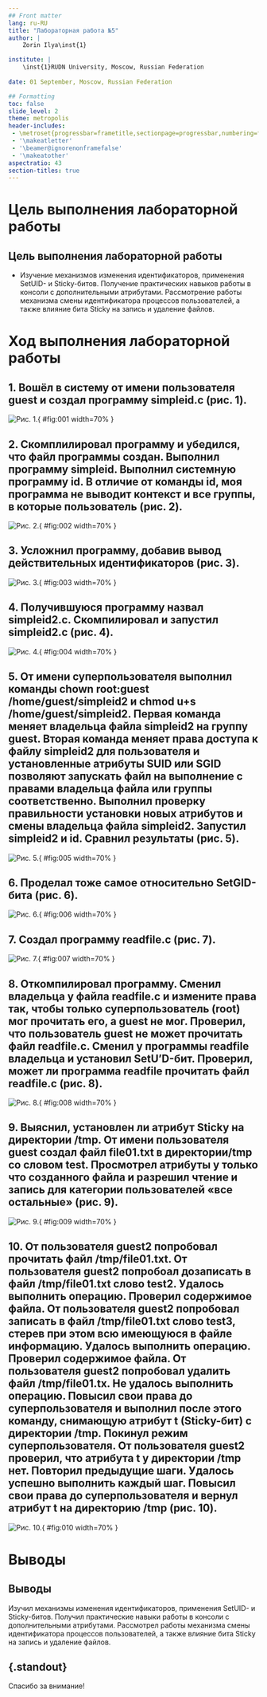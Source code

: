```yaml
---
## Front matter
lang: ru-RU
title: "Лабораторная работа №5"
author: |
	Zorin Ilya\inst{1}

institute: |
	\inst{1}RUDN University, Moscow, Russian Federation
	
date: 01 September, Moscow, Russian Federation

## Formatting
toc: false
slide_level: 2
theme: metropolis
header-includes: 
 - \metroset{progressbar=frametitle,sectionpage=progressbar,numbering=fraction}
 - '\makeatletter'
 - '\beamer@ignorenonframefalse'
 - '\makeatother'
aspectratio: 43
section-titles: true
---
```


# Цель выполнения лабораторной работы

## Цель выполнения лабораторной работы

- Изучение механизмов изменения идентификаторов, применения SetUID- и Sticky-битов. Получение практических навыков работы в консоли с дополнительными атрибутами. Рассмотрение работы механизма смены идентификатора процессов пользователей, а также влияние бита Sticky на запись и удаление файлов.

# Ход выполнения лабораторной работы

## 1. Вошёл в систему от имени пользователя guest и создал программу simpleid.c (рис. 1).
![Рис. 1.](images/1.png){ #fig:001 width=70% }

## 2. Скомплилировал программу и убедился, что файл программы создан. Выполнил программу simpleid. Выполнил системную программу id. В отличие от команды id, моя программа не выводит контекст и все группы, в которые пользователь (рис. 2).
![Рис. 2.](images/2.png){ #fig:002 width=70% }

## 3. Усложнил программу, добавив вывод действительных идентификаторов (рис. 3).
![Рис. 3.](images/3.png){ #fig:003 width=70% }

## 4. Получившуюся программу назвал simpleid2.c. Скомпилировал и запустил simpleid2.c (рис. 4).
![Рис. 4.](images/4.png){ #fig:004 width=70% }

## 5. От имени суперпользователя выполнил команды chown root:guest /home/guest/simpleid2 и chmod u+s /home/guest/simpleid2. Первая команда меняет владельца файла simpleid2 на группу guest. Вторая команда меняет права доступа к файлу simpleid2 для пользователя и установленные атрибуты SUID или SGID позволяют запускать файл на выполнение с правами владельца файла или группы соответственно. Выполнил проверку правильности установки новых атрибутов и смены владельца файла simpleid2. Запустил simpleid2 и id. Сравнил результаты (рис. 5).
![Рис. 5.](images/5.png){ #fig:005 width=70% }

## 6. Проделал тоже самое относительно SetGID-бита (рис. 6).
![Рис. 6.](images/6.png){ #fig:006 width=70% }

## 7. Создал программу readfile.c (рис. 7).
![Рис. 7.](images/7.png){ #fig:007 width=70% }

## 8. Откомпилировал программу. Сменил владельца у файла readfile.c и измените права так, чтобы только суперпользователь (root) мог прочитать его, a guest не мог. Проверил, что пользователь guest не может прочитать файл readfile.c. Сменил у программы readfile владельца и установил SetU’D-бит. Проверил, может ли программа readfile прочитать файл readfile.c (рис. 8).
![Рис. 8.](images/8.png){ #fig:008 width=70% }

## 9. Выяснил, установлен ли атрибут Sticky на директории /tmp. От имени пользователя guest создал файл file01.txt в директории/tmp со словом test. Просмотрел атрибуты у только что созданного файла и разрешил чтение и запись для категории пользователей «все остальные» (рис. 9).
![Рис. 9.](images/9.png){ #fig:009 width=70% }

## 10. От пользователя guest2 попробовал прочитать файл /tmp/file01.txt. От пользователя guest2 попробоал дозаписать в файл /tmp/file01.txt слово test2. Удалось выполнить операцию. Проверил содержимое файла. От пользователя guest2 попробовал записать в файл /tmp/file01.txt слово test3, стерев при этом всю имеющуюся в файле информацию. Удалось выполнить операцию. Проверил содержимое файла. От пользователя guest2 попробовал удалить файл /tmp/file01.tx. Не удалось выполнить операцию. Повысил свои права до суперпользователя и выполнил после этого команду, снимающую атрибут t (Sticky-бит) с директории /tmp. Покинул режим суперпользователя. От пользователя guest2 проверил, что атрибута t у директории /tmp нет. Повторил предыдущие шаги. Удалось успешно выполнить каждый шаг. Повысил свои права до суперпользователя и вернул атрибут t на директорию /tmp (рис. 10).
![Рис. 10.](images/10.png){ #fig:010 width=70% }

# Выводы

## Выводы

Изучил механизмы изменения идентификаторов, применения SetUID- и Sticky-битов. Получил практические навыки работы в консоли с дополнительными атрибутами. Рассмотрел работы механизма смены идентификатора процессов пользователей, а также влияние бита Sticky на запись и удаление файлов.

## {.standout}

Спасибо за внимание!